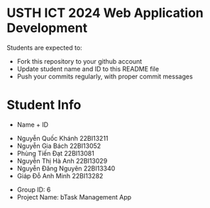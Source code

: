 USTH ICT 2024 Web Application Development
=====================================================

Students are expected to:

* Fork this repository to your github account
* Update student name and ID to this README file
* Push your commits regularly, with proper commit messages

Student Info
=======================

* Name + ID
- Nguyễn Quốc Khánh 22BI13211
- Nguyễn Gia Bách 22BI13052
- Phùng Tiến Đạt 22BI13081
- Nguyễn Thị Hà Anh 22BI13029
- Nguyễn Đăng Nguyên 22BI13340
- Giáp Đỗ Anh Minh 22BI13282
* Group ID: 6
* Project Name:  bTask Management App
